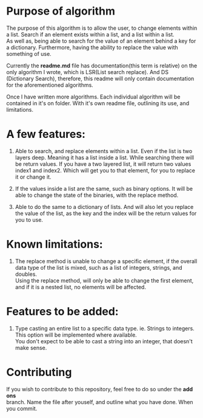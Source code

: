 # Purpose of algorithm
The purpose of this algorithm is to allow the user, to change elements within a list. Search if an element exists within a list, and a list within a list.   
As well as, being able to search for the value of an element behind a key for a dictionary. Furthermore, having the ability to replace the value with something of use.  
  
Currently the __readme.md__ file has documentation(this term is relative) on the only algorithm I wrote, which is LSR(List search replace). And DS (Dictionary Search), therefore, this readme will only contain documentation for the aforementioned algorithms.    
  
Once I have written more algorithms. Each individual algorithm will be contained in it's on folder. With it's own readme file, outlining its use, and limitations.
  
# A few features:
1. Able to search, and replace elements within a list. Even if the list is two layers deep. Meaning it has a list inside a list. While searching there will be return values. If you have a two layered list, it will return two values index1 and index2. Which will get you to that element, for you to replace it or change it.

2. If the values inside a list are the same, such as binary options. It will be able to change the state of the binaries, with the replace method.

3. Able to do the same to a dictionary of lists. And will also let you replace the value of the list, as the key and the index will be the return values for you to use.

# Known limitations:
1. The replace method is unable to change a specific element, if the overall data type of the list is mixed, such as a list of integers, strings, and doubles.  
Using the replace method, will only be able to change the first element, and if it is a nested list, no elements will be affected. 

# Features to be added: 
1. Type casting an entire list to a specific data type. ie. Strings to integers. This option will be implemented where available.  
You don't expect to be able to cast a string into an integer, that doesn't make sense.

# Contributing
If you wish to contribute to this repository, feel free to do so under the __add ons__  
branch. Name the file after youself, and outline what you have done. When you commit.
